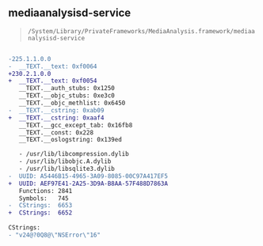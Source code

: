 ## mediaanalysisd-service

> `/System/Library/PrivateFrameworks/MediaAnalysis.framework/mediaanalysisd-service`

```diff

-225.1.1.0.0
-  __TEXT.__text: 0xf0064
+230.2.1.0.0
+  __TEXT.__text: 0xf0054
   __TEXT.__auth_stubs: 0x1250
   __TEXT.__objc_stubs: 0xe3c0
   __TEXT.__objc_methlist: 0x6450
-  __TEXT.__cstring: 0xab09
+  __TEXT.__cstring: 0xaaf4
   __TEXT.__gcc_except_tab: 0x16fb8
   __TEXT.__const: 0x228
   __TEXT.__oslogstring: 0x139ed

   - /usr/lib/libcompression.dylib
   - /usr/lib/libobjc.A.dylib
   - /usr/lib/libsqlite3.dylib
-  UUID: A5446B15-4965-3A09-8085-00C97A417EF5
+  UUID: AEF97E41-2A25-3D9A-B8AA-57F488D7863A
   Functions: 2841
   Symbols:   745
-  CStrings:  6653
+  CStrings:  6652
 
CStrings:
- "v24@?0Q8@\"NSError\"16"

```
